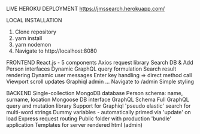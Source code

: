 LIVE HEROKU DEPLOYMENT
https://jmssearch.herokuapp.com/

LOCAL INSTALLATION
1. Clone repository
2. yarn install
3. yarn nodemon
4. Navigate to http://localhost:8080

FRONTEND
React.js - 5 components
Axios request library
Search DB & Add Person interfaces
Dynamic GraphQL query formulation
Search result rendering
Dynamic user messages
Enter key handling => direct method call
Viewport scroll updates
Graphiql admin ... Navigate to /admin
Simple styling

BACKEND
Single-collection MongoDB database
Person schema: name, surname, location
Mongoose DB interface
GraphQL Schema
Full GraphQL query and mutation library
Support for Graphiql
'pseudo elastic' search for multi-word strings
Dummy variables - automatically primed via 'update' on load
Express request routing
Public folder with production 'bundle' application
Templates for server rendered html (admin)



